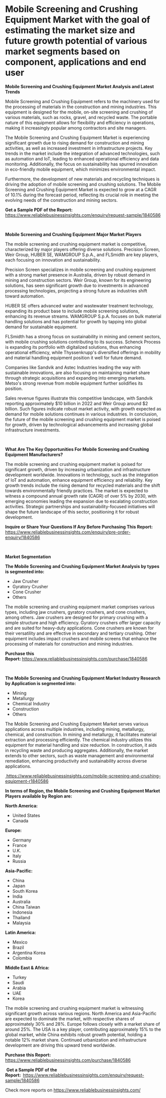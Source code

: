 <p><h1>Mobile Screening and Crushing Equipment Market with the goal of estimating the market size and future growth potential of various market segments based on component, applications and end user</h1></p><p><strong>Mobile Screening and Crushing Equipment Market Analysis and Latest Trends</strong></p>
<p><p>Mobile Screening and Crushing Equipment refers to the machinery used for the processing of materials in the construction and mining industries. This equipment is designed for the mobile, on-site screening and crushing of various materials, such as rocks, gravel, and recycled waste. The portable nature of this equipment allows for flexibility and efficiency in operations, making it increasingly popular among contractors and site managers.</p><p>The Mobile Screening and Crushing Equipment Market is experiencing significant growth due to rising demand for construction and mining activities, as well as increased investment in infrastructure projects. Key trends in the market include the integration of advanced technologies, such as automation and IoT, leading to enhanced operational efficiency and data monitoring. Additionally, the focus on sustainability has spurred innovation in eco-friendly mobile equipment, which minimizes environmental impact.</p><p>Furthermore, the development of new materials and recycling techniques is driving the adoption of mobile screening and crushing solutions. The Mobile Screening and Crushing Equipment Market is expected to grow at a CAGR of 10.1% during the forecast period, reflecting its crucial role in meeting the evolving needs of the construction and mining sectors.</p></p>
<p><strong>Get a Sample PDF of the Report:&nbsp;</strong> <a href="https://www.reliablebusinessinsights.com/enquiry/request-sample/1840586?utm_campaign=2882&utm_medium=2&utm_source=Github&utm_content=ia&utm_term=28022025&utm_id=mobile-screening-and-crushing-equipment">https://www.reliablebusinessinsights.com/enquiry/request-sample/1840586</a></p>
<p>&nbsp;</p>
<p><strong>Mobile Screening and Crushing Equipment Major Market Players</strong></p>
<p><p>The mobile screening and crushing equipment market is competitive, characterized by major players offering diverse solutions. Precision Screen, Weir Group, HUBER SE, WAMGROUP S.p.A., and FLSmidth are key players, each focusing on innovation and sustainability.</p><p>Precision Screen specializes in mobile screening and crushing equipment with a strong market presence in Australia, driven by robust demand in mining and construction sectors. Weir Group, known for its engineering solutions, has seen significant growth due to investments in advanced processing technologies, projecting a strong future as industries shift toward automation.</p><p>HUBER SE offers advanced water and wastewater treatment technology, expanding its product base to include mobile screening solutions, enhancing its revenue streams. WAMGROUP S.p.A. focuses on bulk material handling solutions and has potential for growth by tapping into global demand for sustainable equipment.</p><p>FLSmidth has a strong focus on sustainability in mining and cement sectors, with mobile crushing solutions contributing to its success. Schenck Process is expanding its portfolio with digitalized solutions, thus enhancing operational efficiency, while Thyssenkrupp's diversified offerings in mobility and material handling equipment position it well for future demand.</p><p>Companies like Sandvik and Astec Industries leading the way with sustainable innovations, are also focusing on maintaining market share through strategic acquisitions and expanding into emerging markets. Metso's strong revenue from mobile equipment further solidifies its position.</p><p>Sales revenue figures illustrate this competitive landscape, with Sandvik reporting approximately $10 billion in 2022 and Weir Group around $2 billion. Such figures indicate robust market activity, with growth expected as demand for mobile solutions continues in various industries. In conclusion, the future of the mobile screening and crushing equipment market is poised for growth, driven by technological advancements and increasing global infrastructure investments.</p></p>
<p>&nbsp;</p>
<p><strong>What Are The Key Opportunities For Mobile Screening and Crushing Equipment Manufacturers?</strong></p>
<p><p>The mobile screening and crushing equipment market is poised for significant growth, driven by increasing urbanization and infrastructure development worldwide. Innovations in technology, such as the integration of IoT and automation, enhance equipment efficiency and reliability. Key growth trends include the rising demand for recycled materials and the shift towards environmentally friendly practices. The market is expected to witness a compound annual growth rate (CAGR) of over 5% by 2030, with emerging economies leading the expansion due to escalating construction activities. Strategic partnerships and sustainability-focused initiatives will shape the future landscape of this sector, positioning it for robust development.</p></p>
<p><strong>Inquire or Share Your Questions If Any Before Purchasing This Report:</strong> <a href="https://www.reliablebusinessinsights.com/enquiry/pre-order-enquiry/1840586?utm_campaign=2882&utm_medium=2&utm_source=Github&utm_content=ia&utm_term=28022025&utm_id=mobile-screening-and-crushing-equipment">https://www.reliablebusinessinsights.com/enquiry/pre-order-enquiry/1840586</a></p>
<p>&nbsp;</p>
<p><strong>Market Segmentation</strong></p>
<p><strong>The Mobile Screening and Crushing Equipment Market Analysis by types is segmented into:</strong></p>
<p><ul><li>Jaw Crusher</li><li>Gyratory Crusher</li><li>Cone Crusher</li><li>Others</li></ul></p>
<p><p>The mobile screening and crushing equipment market comprises various types, including jaw crushers, gyratory crushers, and cone crushers, among others. Jaw crushers are designed for primary crushing with a simple structure and high efficiency. Gyratory crushers offer larger capacity and are suited for heavy-duty applications. Cone crushers are known for their versatility and are effective in secondary and tertiary crushing. Other equipment includes impact crushers and mobile screens that enhance the processing of materials for construction and mining industries.</p></p>
<p><strong>Purchase this Report:&nbsp;</strong><a href="https://www.reliablebusinessinsights.com/purchase/1840586?utm_campaign=2882&utm_medium=2&utm_source=Github&utm_content=ia&utm_term=28022025&utm_id=mobile-screening-and-crushing-equipment">https://www.reliablebusinessinsights.com/purchase/1840586</a></p>
<p>&nbsp;</p>
<p><strong>The Mobile Screening and Crushing Equipment Market Industry Research by Application is segmented into:</strong></p>
<p><ul><li>Mining</li><li>Metallurgy</li><li>Chemical Industry</li><li>Construction</li><li>Others</li></ul></p>
<p><p>The Mobile Screening and Crushing Equipment Market serves various applications across multiple industries, including mining, metallurgy, chemical, and construction. In mining and metallurgy, it facilitates material extraction and processing efficiently. The chemical industry utilizes this equipment for material handling and size reduction. In construction, it aids in recycling waste and producing aggregates. Additionally, the market extends to other sectors, such as waste management and environmental remediation, enhancing productivity and sustainability across diverse applications.</p></p>
<p><a href="https://www.reliablebusinessinsights.com/mobile-screening-and-crushing-equipment-r1840586?utm_campaign=2882&utm_medium=2&utm_source=Github&utm_content=ia&utm_term=28022025&utm_id=mobile-screening-and-crushing-equipment">&nbsp;https://www.reliablebusinessinsights.com/mobile-screening-and-crushing-equipment-r1840586</a></p>
<p><strong>In terms of Region, the Mobile Screening and Crushing Equipment Market Players available by Region are:</strong></p>
<p>
    <p> <strong> North America: </strong>
        <ul>
            <li>United States</li>
            <li>Canada</li>
        </ul>
        </p> 
    <p> <strong> Europe: </strong>
        <ul>
            <li>Germany</li>
            <li>France</li>
            <li>U.K.</li>
            <li>Italy</li>
            <li>Russia</li>
        </ul>
        </p> 
    <p> <strong> Asia-Pacific: </strong>
        <ul>
            <li>China</li>
            <li>Japan</li>
            <li>South Korea</li>
            <li>India</li>
            <li>Australia</li>
            <li>China Taiwan</li>
            <li>Indonesia</li>
            <li>Thailand</li>
            <li>Malaysia</li>
        </ul>
        </p> 
    <p> <strong> Latin America: </strong>
        <ul>
            <li>Mexico</li>
            <li>Brazil</li>
            <li>Argentina Korea</li>
            <li>Colombia</li>
        </ul>
        </p> 
    <p> <strong> Middle East & Africa: </strong>
        <ul>
            <li>Turkey</li>
            <li>Saudi</li>
            <li>Arabia</li>
            <li>UAE</li>
            <li>Korea</li>
        </ul>
    </p>
    </p>
<p><p>The mobile screening and crushing equipment market is witnessing significant growth across various regions. North America and Asia-Pacific are expected to dominate the market, with respective shares of approximately 30% and 28%. Europe follows closely with a market share of around 25%. The USA is a key player, contributing approximately 15% to the global market, while China exhibits robust growth potential, holding a notable 12% market share. Continued urbanization and infrastructure development are driving this upward trend worldwide.</p></p>
<p><strong>Purchase this Report: </strong><a href="https://www.reliablebusinessinsights.com/purchase/1840586?utm_campaign=2882&utm_medium=2&utm_source=Github&utm_content=ia&utm_term=28022025&utm_id=mobile-screening-and-crushing-equipment">https://www.reliablebusinessinsights.com/purchase/1840586</a></p>
<p>&nbsp;<strong>Get a Sample PDF of the Report:&nbsp;&nbsp;</strong><a href="https://www.reliablebusinessinsights.com/enquiry/request-sample/1840586?utm_campaign=2882&utm_medium=2&utm_source=Github&utm_content=ia&utm_term=28022025&utm_id=mobile-screening-and-crushing-equipment">https://www.reliablebusinessinsights.com/enquiry/request-sample/1840586</a></p>
<p><strong></strong></p>
<p>Check more reports on <a href="https://www.reliablebusinessinsights.com/?utm_campaign=2882&utm_medium=2&utm_source=Github&utm_content=ia&utm_term=28022025&utm_id=mobile-screening-and-crushing-equipment">https://www.reliablebusinessinsights.com/</a></p>